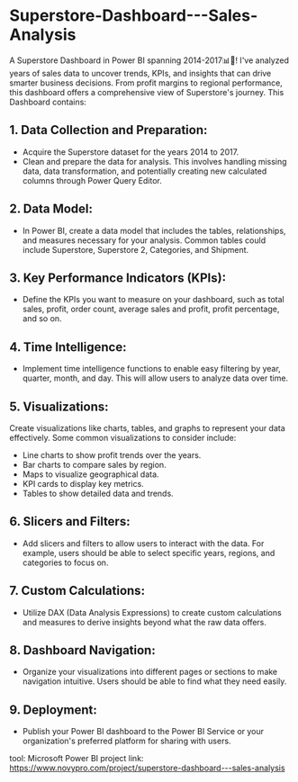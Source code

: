 # Superstore-Dashboard---Sales-Analysis
A Superstore Dashboard in Power BI spanning 2014-2017📊💼! I've analyzed years of sales data to uncover trends, KPIs, and insights that can drive smarter business decisions. From profit margins to regional performance, this dashboard offers a comprehensive view of Superstore's journey. This Dashboard contains:

## 1. Data Collection and Preparation:
- Acquire the Superstore dataset for the years 2014 to 2017.
- Clean and prepare the data for analysis. This involves handling missing data, data transformation, and potentially creating new calculated columns through Power Query Editor.
## 2. Data Model:
- In Power BI, create a data model that includes the tables, relationships, and measures necessary for your analysis. Common tables could include Superstore, Superstore 2, Categories, and Shipment.
## 3. Key Performance Indicators (KPIs):
- Define the KPIs you want to measure on your dashboard, such as total sales, profit, order count, average sales and profit, profit percentage, and so on.
## 4. Time Intelligence:
- Implement time intelligence functions to enable easy filtering by year, quarter, month, and day. This will allow users to analyze data over time.
## 5. Visualizations:
Create visualizations like charts, tables, and graphs to represent your data effectively. Some common visualizations to consider include:
- Line charts to show profit trends over the years.
- Bar charts to compare sales by region.
- Maps to visualize geographical data.
- KPI cards to display key metrics.
- Tables to show detailed data and trends.
## 6. Slicers and Filters:
- Add slicers and filters to allow users to interact with the data. For example, users should be able to select specific years, regions, and categories to focus on.
## 7. Custom Calculations:
- Utilize DAX (Data Analysis Expressions) to create custom calculations and measures to derive insights beyond what the raw data offers.
## 8. Dashboard Navigation:
- Organize your visualizations into different pages or sections to make navigation intuitive. Users should be able to find what they need easily.
## 9. Deployment:
- Publish your Power BI dashboard to the Power BI Service or your organization's preferred platform for sharing with users.

tool: Microsoft Power BI
project link: https://www.novypro.com/project/superstore-dashboard---sales-analysis

